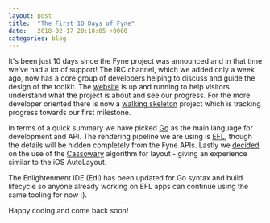 ```yaml
---
layout: post
title:  "The First 10 Days of Fyne"
date:   2018-02-17 20:18:05 +0000
categories: blog
---
```


It's been just 10 days since the Fyne project was announced and in that time we've had a lot of support! The IRC channel, which we added only a week ago, now has a core group of developers helping to discuss and guide the design of the toolkit.
The [website](https://fyne.io) is up and running to help visitors understand what the project is about and see our progress. For the more developer oriented there is now a [walking skeleton](https://github.com/fyne-io/fyne/projects/1) project which is tracking progress towards our first milestone.

In terms of a quick summary we have picked [Go](https://golang.org) as the main language for development and API. The rendering pipeline we are using is [EFL](https://www.enlightenment.org/), though the details will be hidden completely from the Fyne APIs. Lastly we [decided](https://github.com/fyne-io/fyne/wiki/Layout-Algorithm) on the use of the [Cassowary](https://en.wikipedia.org/wiki/Cassowary_(software)) algorithm for layout - giving an experience similar to the iOS AutoLayout.

The Enlightenment IDE (Edi) has been updated for Go syntax and build lifecycle so anyone already working on EFL apps can continue using the same tooling for now :).

Happy coding and come back soon!

